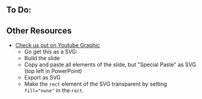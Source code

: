 ## To Do:

## Other Resources
- [Check us out on Youtube Graphic](https://github.com/TimHanewich/vespa/releases/download/5/checkusout.pptx)
    - Go get this as a SVG:
    - Build the slide
    - Copy and paste all elements of the slide, but "Special Paste" as SVG (top left in PowerPoint)
    - Export as SVG
    - Make the `rect` element of the SVG transparent by setting `fill="none"` in the `rect`.